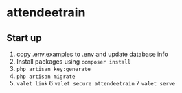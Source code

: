 # attendeetrain

## Start up
1. copy .env.examples to .env and update database info
2. Install packages using `composer install`
3. `php artisan key:generate`
4. `php artisan migrate`
5. `valet link`
6 `valet secure attendeetrain`
7 `valet serve`
